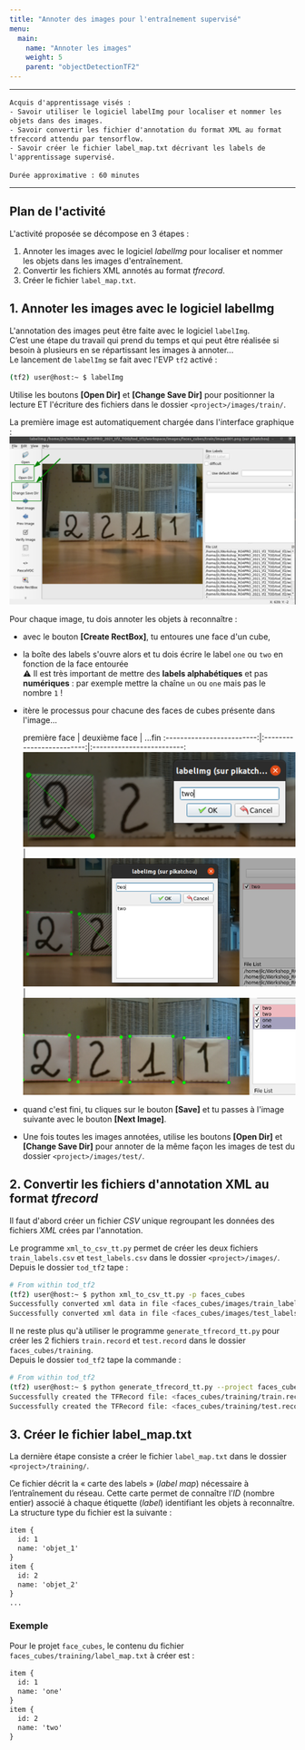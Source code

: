```yaml
---
title: "Annoter des images pour l'entraînement supervisé"
menu:
  main:
    name: "Annoter les images"
    weight: 5
    parent: "objectDetectionTF2"
---
```


---
    Acquis d'apprentissage visés :
    - Savoir utiliser le logiciel labelImg pour localiser et nommer les objets dans des images.
    - Savoir convertir les fichier d'annotation du format XML au format tfreccord attendu par tensorflow.
    - Savoir créer le fichier label_map.txt décrivant les labels de l'apprentissage supervisé.

    Durée approximative : 60 minutes 
---

## Plan de l'activité

L'activité proposée se décompose en 3 étapes :
1. Annoter les images avec le logiciel _labelImg_ pour localiser et nommer les objets dans les images d'entraînement.
2. Convertir les fichiers XML annotés au format _tfrecord_.
3. Créer le fichier `label_map.txt`.

## 1. Annoter les images avec le logiciel labelImg

L'annotation des images peut être faite avec le logiciel `labelImg`.<br>
C’est une étape du travail qui prend du temps et qui peut être réalisée si besoin à plusieurs en se répartissant les images à annoter...<br>
Le lancement de `labelImg` se fait avec l'EVP `tf2` activé :
```bash
(tf2) user@host:~ $ labelImg
```

Utilise les boutons __[Open Dir]__ et __[Change Save Dir]__ pour positionner la lecture ET l'écriture des fichiers dans le dossier 
`<project>/images/train/`.<br>

La première image est automatiquement chargée dans l'interface graphique :
![labelImg_2.png](img/labelImg_2.png)

Pour chaque image, tu dois annoter les objets à reconnaître :

* avec le bouton __[Create RectBox]__, tu entoures une face d'un cube,
* la boîte des labels s'ouvre alors et tu dois écrire le label `one` ou `two` en fonction de la face entourée<br>
⚠️ Il est très important de mettre des __labels alphabétiques__ et pas __numériques__ : par exemple mettre la chaîne `un` ou `one` mais pas le nombre `1` !
* itère le processus pour chacune des faces de cubes présente dans l'image...

    première face          |  deuxième face            |  ...fin
:-------------------------:|:-------------------------:|:-------------------------:
![1](img/labelImg_3.png)   |  ![2](img/labelImg_4.png) | ![3](img/labelImg_5.png)

* quand c'est fini, tu cliques sur le bouton __[Save]__ et tu passes à l'image suivante avec le bouton __[Next Image]__.
* Une fois toutes les images annotées, utilise les boutons __[Open Dir]__ et __[Change Save Dir]__ pour annoter de la même façon les images de test du dossier `<project>/images/test/`.

## 2. Convertir les fichiers d'annotation XML au format _tfrecord_

Il faut d'abord créer un fichier _CSV_ unique regroupant les données des fichiers _XML_ crées par l'annotation. 

Le programme `xml_to_csv_tt.py` permet de créer les deux fichiers `train_labels.csv` et `test_labels.csv` dans le dossier  `<project>/images/`.<br>
Depuis le dossier `tod_tf2` tape :

```bash
# From within tod_tf2
(tf2) user@host:~ $ python xml_to_csv_tt.py -p faces_cubes
Successfully converted xml data in file <faces_cubes/images/train_labels.csv>
Successfully converted xml data in file <faces_cubes/images/test_labels.csv>
```
Il ne reste plus qu'à utiliser le programme `generate_tfrecord_tt.py` pour créer les 2 fichiers `train.record` et `test.record` dans le dossier `faces_cubes/training`.<br>
Depuis le dossier `tod_tf2` tape la commande :
```bash
# From within tod_tf2
(tf2) user@host:~ $ python generate_tfrecord_tt.py --project faces_cubes
Successfully created the TFRecord file: <faces_cubes/training/train.record>
Successfully created the TFRecord file: <faces_cubes/training/test.record>
```


## 3. Créer le fichier label_map.txt
 
La dernière étape consiste a créer le fichier `label_map.txt` dans le dossier `<project>/training/`. 

Ce fichier décrit la « carte des labels » (_label map_) nécessaire à l’entraînement du réseau. 
Cette carte permet de connaître l’_ID_ (nombre entier) associé à chaque étiquette (_label_) identifiant les objets à reconnaître. La structure type du fichier est la suivante :


	item {
	  id: 1
	  name: 'objet_1'
	}
	item {
	  id: 2
	  name: 'objet_2'
	}
	...

### Exemple

Pour le projet `face_cubes`, le contenu du fichier `faces_cubes/training/label_map.txt` à créer est :

	item {
	  id: 1
	  name: 'one'
	}
	item {
	  id: 2
	  name: 'two'
	}

